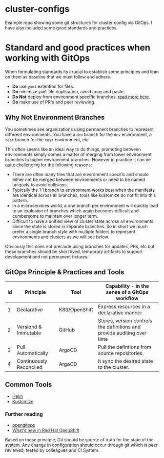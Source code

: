 # cluster-configs
Example repo showing some git structures for cluster config via GitOps. I have also included some good standards and practices.

# Standard and good practices when working with GitOps
When formulating standards its crucial to establish some principles and lean on them as baseline that we must follow and adhere.

- **Do** use `yaml` extention for files.
- **Do** minimize `yaml` file duplication, avoid copy and paste.
- **Do Not** deploy from environment specific branches, [read more here](#why-not-environment-branches).
- **Do** make use of PR's and peer reviewing.

## Why **Not Environment** Branches
You sometimes see organizations using permanent branches to represent different environments. You have a `dev` branch for the `dev` environment, a `test` branch for the `test` environment, etc.

This often seems like an ideal way to do things, promoting between environments simply comes a matter of merging from lower environment branches to higher environment branches. However in practice it can be quite challenging for the following reasons:

- There are often many files that are environment specific and should either not be merged between environments or need to be named uniquely to avoid collisions.
- Typically the 1:1 branch to environment works best when the manifests are identical across all branches, tools like kustomize do not fit into this pattern.
- In a microservices world, a one branch per environment will quickly lead to an explosion of branches which again becomes difficult and cumbersome to maintain over longer term.
- Difficult to have a unified view of cluster state across all environments since the state is stored in separate branches.
So in short we much prefer a single branch style with multiple folders to represent environments and clusters as we will see below.

Obviously this does not preclude using branches for updates, PRs, etc but these branches should be short lived, temporary artifacts to support development and not permanent fixtures.


## GitOps Principle & Practices and Tools

|id|  Principle      | Tool      | Capability - in the sense of a GitOps workflow                                                                                             |
|--|-----------------|-----------|--------------------------------------------------------------------------------------------------------------------------------------------|
|1 |  Declarative    | K8S/OpenShift | Express resources in a declarative manner                                                                                  |
|2|  Versiond & Immutable    | GitHub    | Stores, version controls the definitions and provide auditing over time            |
|3|  Pull Automatically    | ArgoCD    | Pull the defintions from source repositories. |
|4|  Continuously Reconciled   | ArgoCD    | It sync the desired state to the cluster.|

## Common Tools

* [Helm](https://helm.sh/)
* [Kustomize](https://kustomize.io/)

### Further reading

* [opengitops](https://opengitops.dev/)
* [What's new in Red Hat OpenShift](https://www.redhat.com/en/whats-new-red-hat-openshift)

Based on these principle, Git should be source of truth for the state of the system. Any change in configuration should occur through git which is peer reviewed, tested by colleagues and CI System.